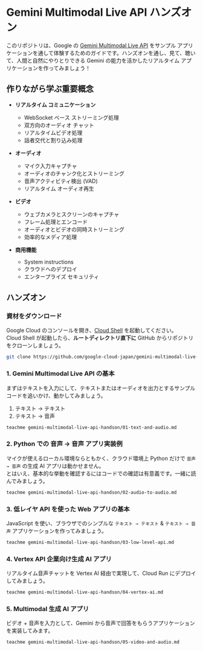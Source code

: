 # Gemini Multimodal Live API ハンズオン

このリポジトリは、Google の [Gemini Multimodal Live API](https://developers.googleblog.com/ja/gemini-2-0-level-up-your-apps-with-real-time-multimodal-interactions/) をサンプル アプリケーションを通して体験するためのガイドです。ハンズオンを通し、見て、聴いて、人間と自然にやりとりできる Gemini の能力を活かしたリアルタイム アプリケーションを作ってみましょう！

## 作りながら学ぶ重要概念

- **リアルタイム コミュニケーション**

  - WebSocket ベース ストリーミング処理
  - 双方向のオーディオ チャット
  - リアルタイムビデオ処理
  - 話者交代と割り込み処理

- **オーディオ**

  - マイク入力キャプチャ
  - オーディオのチャンク化とストリーミング
  - 音声アクティビティ検出 (VAD)
  - リアルタイム オーディオ再生

- **ビデオ**

  - ウェブカメラとスクリーンのキャプチャ
  - フレーム処理とエンコード
  - オーディオとビデオの同時ストリーミング
  - 効率的なメディア処理

- **商用機能**

  - System instructions
  - クラウドへのデプロイ
  - エンタープライズ セキュリティ

## ハンズオン

### 資材をダウンロード

Google Cloud のコンソールを開き、[Cloud Shell](https://cloud.google.com/shell/docs/launching-cloud-shell?hl=ja) を起動してください。  
Cloud Shell が起動したら、**ルートディレクトリ直下に** GitHub からリポジトリをクローンしましょう。

```sh
git clone https://github.com/google-cloud-japan/gemini-multimodal-live-api-handson.git
```

### 1. Gemini Multimodal Live API の基本

まずはテキストを入力にして、テキストまたはオーディオを出力とするサンプルコードを追いかけ、動かしてみましょう。

1. テキスト → テキスト
2. テキスト → 音声

```sh
teachme gemini-multimodal-live-api-handson/01-text-and-audio.md
```

### 2. Python での 音声 → 音声 アプリ実装例

マイクが使えるローカル環境ならともかく、クラウド環境上 Python だけで `音声 → 音声` の生成 AI アプリは動かせません。  
とはいえ、基本的な挙動を確認するにはコードでの確認は有意義です。一緒に読んでみましょう。

```sh
teachme gemini-multimodal-live-api-handson/02-audio-to-audio.md
```

### 3. 低レイヤ API を使った Web アプリの基本

JavaScript を使い、ブラウザでのシンプルな `テキスト → テキスト` & `テキスト → 音声` アプリケーションを作ってみましょう。

```sh
teachme gemini-multimodal-live-api-handson/03-low-level-api.md
```

### 4. Vertex API 企業向け生成 AI アプリ

リアルタイム音声チャットを Vertex AI 経由で実現して、Cloud Run にデプロイしてみましょう。

```sh
teachme gemini-multimodal-live-api-handson/04-vertex-ai.md
```

### 5. Multimodal 生成 AI アプリ

ビデオ + 音声を入力として、Gemini から音声で回答をもらうアプリケーションを実装してみます。

```sh
teachme gemini-multimodal-live-api-handson/05-video-and-audio.md
```
